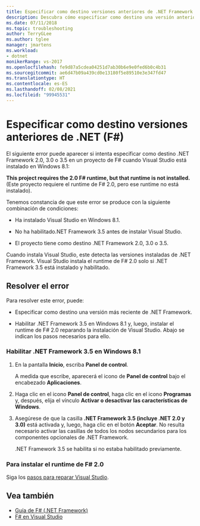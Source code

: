 ```yaml
---
title: Especificar como destino versiones anteriores de .NET Framework para F#
description: Descubra cómo especificar como destino una versión anterior de .NET Framework cuando usa F# en Visual Studio.
ms.date: 07/11/2018
ms.topic: troubleshooting
author: TerryGLee
ms.author: tglee
manager: jmartens
ms.workload:
- dotnet
monikerRange: vs-2017
ms.openlocfilehash: fe9d87a5cdea04251d7ab30b6e9e0fed6b0c4b31
ms.sourcegitcommit: ae6d47b09a439cd0e13180f5e89510e3e347fd47
ms.translationtype: HT
ms.contentlocale: es-ES
ms.lasthandoff: 02/08/2021
ms.locfileid: "99945531"
---
```

# <a name="target-older-versions-of-net-f"></a>Especificar como destino versiones anteriores de .NET (F#)

El siguiente error puede aparecer si intenta especificar como destino .NET Framework 2.0, 3.0 o 3.5 en un proyecto de F# cuando Visual Studio está instalado en Windows 8.1:

**This project requires the 2.0 F# runtime, but that runtime is not installed.** (Este proyecto requiere el runtime de F# 2.0, pero ese runtime no está instalado).

Tenemos constancia de que este error se produce con la siguiente combinación de condiciones:

- Ha instalado Visual Studio en Windows 8.1.

- No ha habilitado.NET Framework 3.5 antes de instalar Visual Studio.

- El proyecto tiene como destino .NET Framework 2.0, 3.0 o 3.5.

Cuando instala Visual Studio, este detecta las versiones instaladas de .NET Framework. Visual Studio instala el runtime de F# 2.0 solo si .NET Framework 3.5 está instalado y habilitado.

## <a name="resolve-the-error"></a>Resolver el error

Para resolver este error, puede:

- Especificar como destino una versión más reciente de .NET Framework.

- Habilitar .NET Framework 3.5 en Windows 8.1 y, luego, instalar el runtime de F# 2.0 reparando la instalación de Visual Studio. Abajo se indican los pasos necesarios para ello.

### <a name="to-enable-the-net-framework-35-on-windows-81"></a>Habilitar .NET Framework 3.5 en Windows 8.1

1. En la pantalla **Inicio**, escriba **Panel de control**.

   A medida que escribe, aparecerá el icono de **Panel de control** bajo el encabezado **Aplicaciones**.

2. Haga clic en el icono **Panel de control**, haga clic en el icono **Programas** y, después, elija el vínculo **Activar o desactivar las características de Windows**.

3. Asegúrese de que la casilla **.NET Framework 3.5 (incluye .NET 2.0 y 3.0)** está activada y, luego, haga clic en el botón **Aceptar**. No resulta necesario activar las casillas de todos los nodos secundarios para los componentes opcionales de .NET Framework.

   .NET Framework 3.5 se habilita si no estaba habilitado previamente.

### <a name="to-install-the-f-20-runtime"></a>Para instalar el runtime de F# 2.0

Siga los [pasos para reparar Visual Studio](../install/repair-visual-studio.md).

## <a name="see-also"></a>Vea también

- [Guía de F# (.NET Framework)](/dotnet/fsharp/)
- [F# en Visual Studio](fsharp-visual-studio.md)
